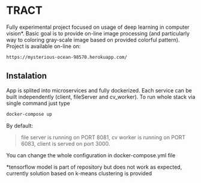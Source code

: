 # TRACT

Fully experimental project focused on usage of deep learning in computer vision\*. Basic goal is to provide on-line image processing (and particularly way to coloring gray-scale image based on provided colorful pattern). Project is available on-line on:

```sh
https://mysterious-ocean-98570.herokuapp.com/
```

## Instalation

App is splited into microservices and fully dockerized. Each service can be built independently (client, fileServer and cv_worker). To run whole stack via single command just type

```sh
docker-compose up
```

By default:

> file server is running on PORT 8081,
> cv worker is running on PORT 6083,
> client is served on port 3000.

You can change the whole configuration in docker-compose.yml file

\*tensorflow model is part of repository but does not work as expected, currently solution based on k-means clustering is provided

